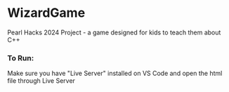 # WizardGame
Pearl Hacks 2024 Project - a game designed for kids to teach them about C++

### To Run: 
Make sure you have "Live Server" installed on VS Code and open the html file through Live Server
